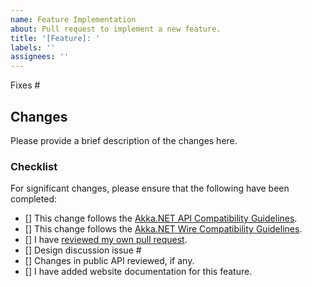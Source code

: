 ```yaml
---
name: Feature Implementation
about: Pull request to implement a new feature.
title: '[Feature]: '
labels: ''
assignees: ''
---
```


Fixes #

## Changes

Please provide a brief description of the changes here.

### Checklist

For significant changes, please ensure that the following have been completed:

* [] This change follows the [Akka.NET API Compatibility Guidelines](https://getakka.net/community/contributing/api-changes-compatibility.html).
* [] This change follows the [Akka.NET Wire Compatibility Guidelines](https://getakka.net/community/contributing/wire-compatibility.html).
* [] I have [reviewed my own pull request](https://getakka.net/community/contributing/index.html#review-your-own-pull-requests).
* [] Design discussion issue #
* [] Changes in public API reviewed, if any.
* [] I have added website documentation for this feature.